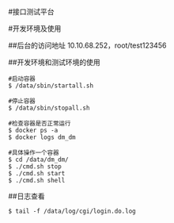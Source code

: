 #接口测试平台

#开发环境及使用

##后台的访问地址
  10.10.68.252，root/test123456
  
##开发环境和测试环境的使用
```shell
#启动容器
$ /data/sbin/startall.sh

#停止容器
$ /data/sbin/stopall.sh

#检查容器是否正常运行
$ docker ps -a
$ docker logs dm_dm

#具体操作一个容器
$ cd /data/dm_dm/
$ ./cmd.sh stop
$ ./cmd.sh start
$ ./cmd.sh shell
```

##日志查看
```shell
$ tail -f /data/log/cgi/login.do.log
```
